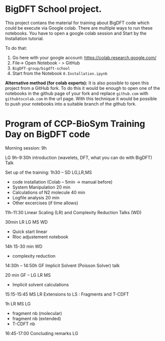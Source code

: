 # BigDFT School project.

This project contans the material for training about BigDFT code which could be execute via Google colab.
There are multiple ways to run these notebooks. You have to open a google colab session and Start by the Installation tutorial.

To do that:

 1. Go here with your google account: https://colab.research.google.com/
 2. File-> Open Notebook - > GitHub
 3. `BigDFT-group/bigdft-school`
 4. Start from the Notebook `0.Installation.ipynb`

**Alternative method (for colab experts):** It is also possible to open this project from a GitHub fork. To do this it would be enough to open one of the notebooks in the github page of 
your fork and replace `github.com` with `githubtocolab.com` in the url page. With this technique it would be possible to push your notebooks into a suitable branch of the github fork.

# Program of CCP-BioSym Training Day on BigDFT code

Morning session: 9h

LG 9h-9:30h introduction (wavelets, DFT, what you can do with BigDFT) Talk 

Set up of the training: 1h30 – SD LG,LR,MS
* code installation (Colab – 5min → manual before)
* System Manipulation 20 min
* Calculations of N2 molecule 40 min
* Logfile analysis 20 min
* Other excercises (if time allows)

11h-11:30
Linear Scaling (LR) and Complexity Reduction Talks (WD)

30min  LR LG MS WD
* Quick start linear
* Rloc adjustement notebook

14h 15-30 min WD 
* complexity reduction 

14:30h – 14:50h GF
Implicit Solvent (Poisson Solver) talk

20 min GF – LG LR MS
* Implicit solvent calculations

15:15-15:45 MS LR
Extensions to LS : Fragments and T-CDFT

1h LR MS LG
* fragment nb (molecular)
* fragment nb (extended)
* T-CDFT nb

16:45-17:00
Concluding remarks LG

